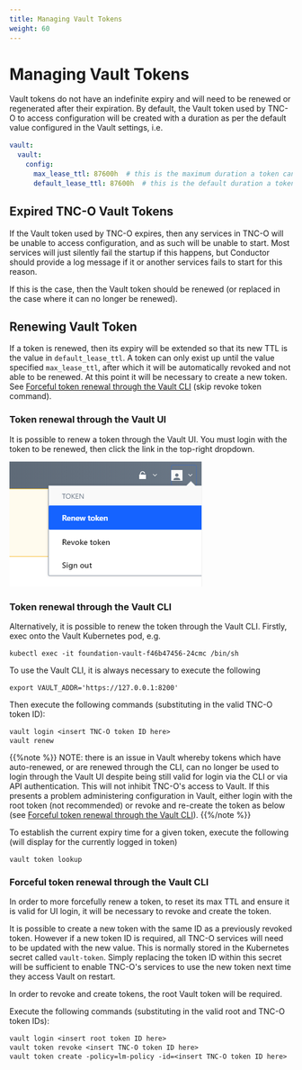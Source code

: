 ```yaml
---
title: Managing Vault Tokens
weight: 60
---
```


# Managing Vault Tokens

Vault tokens do not have an indefinite expiry and will need to be renewed or regenerated after their expiration. By default, the Vault token used by TNC-O to access configuration will be created with a duration as per the default value configured in the Vault settings, i.e.

```yaml
vault:  
  vault:
    config:      
      max_lease_ttl: 87600h  # this is the maximum duration a token can exist, before which it can be renewed, after which it will be revoked
      default_lease_ttl: 87600h  # this is the default duration a token will exist, after which it will be revoked, unless renewed
```

## Expired TNC-O Vault Tokens

If the Vault token used by TNC-O expires, then any services in TNC-O will be unable to access configuration, and as such will be unable to start. Most services will just silently fail the startup if this happens, but Conductor should provide a log message if it or another services fails to start for this reason.

If this is the case, then the Vault token should be renewed (or replaced in the case where it can no longer be renewed).

## Renewing Vault Token

If a token is renewed, then its expiry will be extended so that its new TTL is the value in `default_lease_ttl`. A token can only exist up until the value specified `max_lease_ttl`, after which it will be automatically revoked and not able to be renewed. At this point it will be necessary to create a new token. See [Forceful token renewal through the Vault CLI](#forceful-token-renewal-through-the-vault-cli) (skip revoke token command).

### Token renewal through the Vault UI

It is possible to renew a token through the Vault UI. You must login with the token to be renewed, then click the link in the top-right dropdown.

![Renew Vault Token](/images/user-guides/administration/security/vault-token-ui-renewal.png "Renew Vault Token")

### Token renewal through the Vault CLI

Alternatively, it is possible to renew the token through the Vault CLI. Firstly, exec onto the Vault Kubernetes pod, e.g.

```
kubectl exec -it foundation-vault-f46b47456-24cmc /bin/sh
 ```

To use the Vault CLI, it is always necessary to execute the following 

```
export VAULT_ADDR='https://127.0.0.1:8200'
```

Then execute the following commands (substituting in the valid TNC-O token ID):

```
vault login <insert TNC-O token ID here>
vault renew
```

{{%note %}}
NOTE: there is an issue in Vault whereby tokens which have auto-renewed, or are renewed through the CLI, can no longer be used to login through the Vault UI despite being still valid for login via the CLI or via API authentication. This will not inhibit TNC-O's access to Vault. If this presents a problem administering configuration in Vault, either login with the root token (not recommended) or revoke and re-create the token as below (see [Forceful token renewal through the Vault CLI](#forceful-token-renewal-through-the-vault-cli)).
{{%/note %}}

To establish the current expiry time for a given token, execute the following (will display for the currently logged in token)

```
vault token lookup
```

### Forceful token renewal through the Vault CLI

In order to more forcefully renew a token, to reset its max TTL and ensure it is valid for UI login, it will be necessary to revoke and create the token. 

It is possible to create a new token with the same ID as a previously revoked token. However if a new token ID is required, all TNC-O services will need to be updated with the new value. This is normally stored in the Kubernetes secret called `vault-token`. Simply replacing the token ID within this secret will be sufficient to enable TNC-O's services to use the new token next time they access Vault on restart.

In order to revoke and create tokens, the root Vault token will be required.

Execute the following commands (substituting in the valid root and TNC-O token IDs):

```
vault login <insert root token ID here>
vault token revoke <insert TNC-O token ID here>
vault token create -policy=lm-policy -id=<insert TNC-O token ID here>
```
